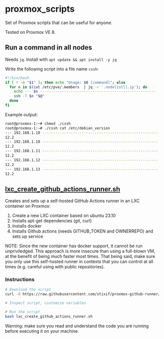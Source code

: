 # proxmox_scripts

Set of Proxmox scripts that can be useful for anyone.

Tested on Proxmox VE 8.

## Run a command in all nodes

Needs `jq`. Install with `apt update && apt install -y jq`

Write the following script into a file name `cssh`:
```bash
#!/bin/bash
if [ ! -n "$1" ]; then echo "Usage: $0 [command]"; else
  for n in $(cat /etc/pve/.members  | jq -r '.nodelist[].ip'); do
    echo --- $n -----------------------------------------------------
    ssh -T $n "$@"
  done
fi
```

Example output:
```bash
root@proxmox-1:~# chmod ./cssh
root@proxmox-1:~# ./cssh cat /etc/debian_version
--- 192.168.1.10 -----------------------------------------------------
12.2
--- 192.168.1.10 -----------------------------------------------------
12.2
--- 192.168.1.11 -----------------------------------------------------
12.2
--- 192.168.1.12 -----------------------------------------------------
12.2
--- 192.168.1.13 -----------------------------------------------------
12.2
```

## [lxc_create_github_actions_runner.sh](./lxc_create_github_actions_runner.sh)

Creates and sets up a self-hosted GitHub Actions runner in an LXC container on Proxmox:

1. Create a new LXC container based on ubuntu 23.10
1. Installs apt-get dependencies (git, curl)
1. Installs docker
1. Installs Github actions (needs GITHUB_TOKEN and OWNERREPO) and sets up service

NOTE: Since the new container has docker support, it cannot be run unpriviledged. This approach is more insecure than using a full-blown VM, at the benefit of being much faster most times. That being said, make sure you only use this self-hosted runner in contexts that you can control at all times (e.g. careful using with public repositories).

### Instructions

```bash
# Download the script
curl -O https://raw.githubusercontent.com/stixif/proxmox-github-runner/main/lxc_create_github_actions_runner.sh

# Inspect script, customize variables

# Run the script
bash lxc_create_github_actions_runner.sh
```

Warning: make sure you read and understand the code you are running before executing it on your machine.
